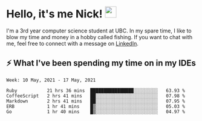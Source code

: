 
# Hello, it's me Nick! <img src="https://raw.githubusercontent.com/MartinHeinz/MartinHeinz/master/wave.gif" width="30px">

I'm a 3rd year computer science student at UBC. In my spare time, I like to blow my time and money in a hobby called fishing. If you want to chat with me, feel free to connect with a message on [LinkedIn](https://www.linkedin.com/in/nicholas-wong-a0a51510a/).

## ⚡️ What I've been spending my time on in my IDEs
<!--START_SECTION:waka-->
```text
Week: 10 May, 2021 - 17 May, 2021

Ruby           21 hrs 36 mins  ████████████████░░░░░░░░░   63.93 % 
CoffeeScript   2 hrs 41 mins   ██░░░░░░░░░░░░░░░░░░░░░░░   07.98 % 
Markdown       2 hrs 41 mins   ██░░░░░░░░░░░░░░░░░░░░░░░   07.95 % 
ERB            1 hr 41 mins    █▒░░░░░░░░░░░░░░░░░░░░░░░   05.03 % 
Go             1 hr 40 mins    █▒░░░░░░░░░░░░░░░░░░░░░░░   04.97 % 
```
<!--END_SECTION:waka-->
